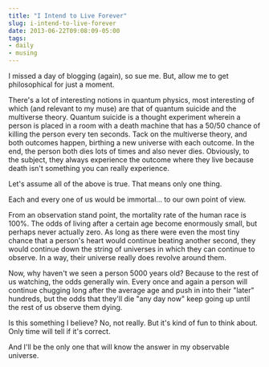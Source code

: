 ```yaml
---
title: "I Intend to Live Forever"
slug: i-intend-to-live-forever
date: 2013-06-22T09:08:09-05:00
tags:
- daily
- musing
---
```

I missed a day of blogging (again), so sue me. But, allow me to get philosophical for just a moment.

There's a lot of interesting notions in quantum physics, most interesting of which (and relevant to my muse) are that of quantum suicide and the multiverse theory. Quantum suicide is a thought experiment wherein a person is placed in a room with a death machine that has a 50/50 chance of killing the person every ten seconds. Tack on the multiverse theory, and both outcomes happen, birthing a new universe with each outcome. In the end, the person both dies lots of times and also never dies. Obviously, to the subject, they always experience the outcome where they live because death isn't something you can really experience.

Let's assume all of the above is true. That means only one thing.

Each and every one of us would be immortal... to our own point of view.

From an observation stand point, the mortality rate of the human race is 100%. The odds of living after a certain age become enormously small, but perhaps never actually zero. As long as there were even the most tiny chance that a person's heart would continue beating another second, they would continue down the string of universes in which they can continue to observe. In a way, their universe really does revolve around them.

Now, why haven't we seen a person 5000 years old? Because to the rest of us watching, the odds generally win. Every once and again a person will continue chugging long after the average age and push in into their "later" hundreds, but the odds that they'll die "any day now" keep going up until the rest of us observe them dying.

Is this something I believe? No, not really. But it's kind of fun to think about. Only time will tell if it's correct.

And I'll be the only one that will know the answer in my observable universe.
